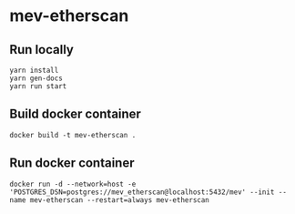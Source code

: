 # mev-etherscan

## Run locally

```
yarn install
yarn gen-docs
yarn run start
```

## Build docker container
```
docker build -t mev-etherscan .
```

## Run docker container
```
docker run -d --network=host -e 'POSTGRES_DSN=postgres://mev_etherscan@localhost:5432/mev' --init --name mev-etherscan --restart=always mev-etherscan
```
